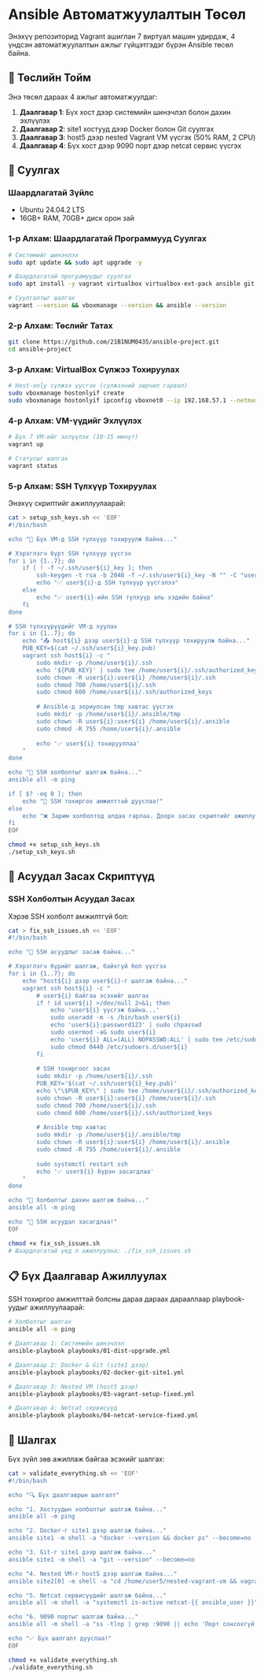 # Ansible Автоматжуулалтын Төсөл

Энэхүү репозиторид Vagrant ашиглан 7 виртуал машин удирдаж, 4 үндсэн автоматжуулалтын ажлыг гүйцэтгэдэг бүрэн Ansible төсөл байна.

## 🎯 Төслийн Тойм

Энэ төсөл дараах 4 ажлыг автоматжуулдаг:
1. **Даалгавар 1**: Бүх хост дээр системийн шинэчлэл болон дахин эхлүүлэх
2. **Даалгавар 2**: site1 хостууд дээр Docker болон Git суулгах
3. **Даалгавар 3**: host5 дээр nested Vagrant VM үүсгэх (50% RAM, 2 CPU)
4. **Даалгавар 4**: Бүх хост дээр 9090 порт дээр netcat сервис үүсгэх

## 🚀 Суулгах

### Шаардлагатай Зүйлс
- Ubuntu 24.04.2 LTS
- 16GB+ RAM, 70GB+ диск орон зай

### 1-р Алхам: Шаардлагатай Программууд Суулгах
```bash
# Системийг шинэчлэх
sudo apt update && sudo apt upgrade -y

# Шаардлагатай програмуудыг суулгах
sudo apt install -y vagrant virtualbox virtualbox-ext-pack ansible git

# Суулгалтыг шалгах
vagrant --version && vboxmanage --version && ansible --version
```

### 2-р Алхам: Төслийг Татах
```bash
git clone https://github.com/21B1NUM0435/ansible-project.git
cd ansible-project
```

### 3-р Алхам: VirtualBox Сүлжээ Тохируулах
```bash
# Host-only сүлжээ үүсгэх (сүлжээний зөрчил гарвал)
sudo vboxmanage hostonlyif create
sudo vboxmanage hostonlyif ipconfig vboxnet0 --ip 192.168.57.1 --netmask 255.255.255.0
```

### 4-р Алхам: VM-үүдийг Эхлүүлэх
```bash
# Бүх 7 VM-ийг эхлүүлэх (10-15 минут)
vagrant up

# Статусыг шалгах
vagrant status
```

### 5-р Алхам: SSH Түлхүүр Тохируулах

Энэхүү скриптийг ажиллуулаарай:

```bash
cat > setup_ssh_keys.sh << 'EOF'
#!/bin/bash

echo "🔑 Бүх VM-д SSH түлхүүр тохируулж байна..."

# Хэрэглэгч бүрт SSH түлхүүр үүсгэх
for i in {1..7}; do
    if [ ! -f ~/.ssh/user${i}_key ]; then
        ssh-keygen -t rsa -b 2048 -f ~/.ssh/user${i}_key -N "" -C "user${i}@ansible-managed"
        echo "✅ user${i}-д SSH түлхүүр үүсгэлээ"
    else
        echo "✅ user${i}-ийн SSH түлхүүр аль хэдийн байна"
    fi
done

# SSH түлхүүрүүдийг VM-д хуулах
for i in {1..7}; do
    echo "📤 host${i} дээр user${i}-д SSH түлхүүр тохируулж байна..."
    PUB_KEY=$(cat ~/.ssh/user${i}_key.pub)
    vagrant ssh host${i} -c "
        sudo mkdir -p /home/user${i}/.ssh
        echo '${PUB_KEY}' | sudo tee /home/user${i}/.ssh/authorized_keys
        sudo chown -R user${i}:user${i} /home/user${i}/.ssh
        sudo chmod 700 /home/user${i}/.ssh
        sudo chmod 600 /home/user${i}/.ssh/authorized_keys
        
        # Ansible-д зориулсан tmp хавтас үүсгэх
        sudo mkdir -p /home/user${i}/.ansible/tmp
        sudo chown -R user${i}:user${i} /home/user${i}/.ansible
        sudo chmod -R 755 /home/user${i}/.ansible
        
        echo '✅ user${i} тохирууллаа'
    "
done

echo "🧪 SSH холболтыг шалгаж байна..."
ansible all -m ping

if [ $? -eq 0 ]; then
    echo "🎉 SSH тохиргоо амжилттай дууслаа!"
else
    echo "❌ Зарим холболтод алдаа гарлаа. Доорх засах скриптийг ажиллуулаарай."
fi
EOF

chmod +x setup_ssh_keys.sh
./setup_ssh_keys.sh
```

## 🔧 Асуудал Засах Скриптүүд

### SSH Холболтын Асуудал Засах
Хэрэв SSH холболт амжилтгүй бол:

```bash
cat > fix_ssh_issues.sh << 'EOF'
#!/bin/bash

echo "🔧 SSH асуудлыг засаж байна..."

# Хэрэглэгч бүрийг шалгаж, байхгүй бол үүсгэх
for i in {1..7}; do
    echo "host${i} дээр user${i}-г шалгаж байна..."
    vagrant ssh host${i} -c "
        # user${i} байгаа эсэхийг шалгах
        if ! id user${i} >/dev/null 2>&1; then
            echo 'user${i} үүсгэж байна...'
            sudo useradd -m -s /bin/bash user${i}
            echo 'user${i}:password123' | sudo chpasswd
            sudo usermod -aG sudo user${i}
            echo 'user${i} ALL=(ALL) NOPASSWD:ALL' | sudo tee /etc/sudoers.d/user${i}
            sudo chmod 0440 /etc/sudoers.d/user${i}
        fi
        
        # SSH тохиргоог засах
        sudo mkdir -p /home/user${i}/.ssh
        PUB_KEY='$(cat ~/.ssh/user${i}_key.pub)'
        echo \"\$PUB_KEY\" | sudo tee /home/user${i}/.ssh/authorized_keys
        sudo chown -R user${i}:user${i} /home/user${i}/.ssh
        sudo chmod 700 /home/user${i}/.ssh
        sudo chmod 600 /home/user${i}/.ssh/authorized_keys
        
        # Ansible tmp хавтас
        sudo mkdir -p /home/user${i}/.ansible/tmp
        sudo chown -R user${i}:user${i} /home/user${i}/.ansible
        sudo chmod -R 755 /home/user${i}/.ansible
        
        sudo systemctl restart ssh
        echo '✅ user${i} бүрэн засагдлаа'
    "
done

echo "🧪 Холболтыг дахин шалгаж байна..."
ansible all -m ping

echo "🎉 SSH асуудал засагдлаа!"
EOF

chmod +x fix_ssh_issues.sh
# Шаардлагатай үед л ажиллуулна: ./fix_ssh_issues.sh
```


## 📋 Бүх Даалгавар Ажиллуулах

SSH тохиргоо амжилттай болсны дараа дараах дарааллаар playbook-уудыг ажиллуулаарай:

```bash
# Холболтыг шалгах
ansible all -m ping

# Даалгавар 1: Системийн шинэчлэл
ansible-playbook playbooks/01-dist-upgrade.yml

# Даалгавар 2: Docker & Git (site1 дээр)
ansible-playbook playbooks/02-docker-git-site1.yml

# Даалгавар 3: Nested VM (host5 дээр)
ansible-playbook playbooks/03-vagrant-setup-fixed.yml

# Даалгавар 4: Netcat сервисүүд
ansible-playbook playbooks/04-netcat-service-fixed.yml
```

## 🧪 Шалгах

Бүх зүйл зөв ажиллаж байгаа эсэхийг шалгах:

```bash
cat > validate_everything.sh << 'EOF'
#!/bin/bash

echo "🔍 Бүх даалгаврын шалгалт"

echo "1. Хостуудын холболтыг шалгаж байна..."
ansible all -m ping

echo "2. Docker-г site1 дээр шалгаж байна..."
ansible site1 -m shell -a "docker --version && docker ps" --become=no

echo "3. Git-г site1 дээр шалгаж байна..."
ansible site1 -m shell -a "git --version" --become=no

echo "4. Nested VM-г host5 дээр шалгаж байна..."
ansible site2[0] -m shell -a "cd /home/user5/nested-vagrant-vm && vagrant status" --become-user=user5

echo "5. Netcat сервисүүдийг шалгаж байна..."
ansible all -m shell -a "systemctl is-active netcat-{{ ansible_user }}"

echo "6. 9090 портыг шалгаж байна..."
ansible all -m shell -a "ss -tlnp | grep :9090 || echo 'Порт сонсохгүй байна'"

echo "✅ Бүх шалгалт дууслаа!"
EOF

chmod +x validate_everything.sh
./validate_everything.sh
```
